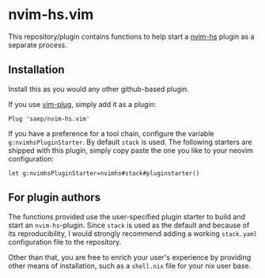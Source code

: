 # nvim-hs.vim

This repository/plugin contains functions to help start a
[nvim-hs](https://github.com/neovimhaskell/nvim-hs) plugin as a separate
process.

## Installation

Install this as you would any other github-based plugin.

If you use [vim-plug](https://github.com/junegunn/vim-plug), simply add
it as a plugin:

```vimL
Plug 'saep/nvim-hs.vim'
```

If you have a preference for a tool chain, configure the variable
`g:nvimhsPluginStarter`. By default `stack` is used. The following starters are
shipped with this plugin, simply copy paste the one you like to your neovim
configuration:

```vimL
let g:nvimhsPluginStarter=nvimhs#stack#pluginstarter()
```

## For plugin authors

The functions provided use the user-specified plugin starter to build and
start an `nvim-hs`-plugin. Since `stack` is used as the default and because of
its reproducibility, I would strongly recommend adding a working `stack.yaml`
configuration file to the repository.

Other than that, you are free to enrich your user's experience by providing
other means of installation, such as a `shell.nix` file for your nix user base.



